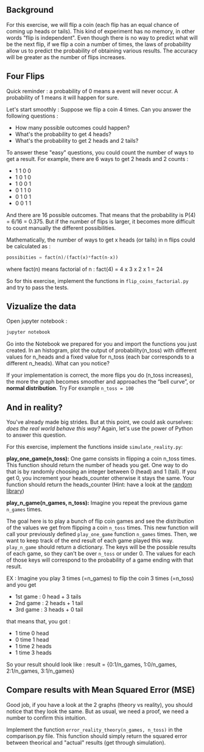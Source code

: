 ## Background

For this exercise, we will flip a coin (each flip has an equal chance of coming up heads or tails). This kind of experiment has no memory, in other words "flip is independent". Even though there is no way to predict what will be the next flip, if we flip a coin a number of times, the laws of probability allow us to predict the probability of obtaining various results. The accuracy will be greater as the number of flips increases.

## Four Flips

Quick reminder : a probability of 0 means a event will never occur. A probability of 1 means it will happen for sure.

Let's start smoothly : Suppose we flip a coin 4 times. Can you answer the following questions :
- How many possible outcomes could happen?
- What's the probability to get 4 heads?
- What's the probability to get 2 heads and 2 tails?

To answer these "easy" questions, you could count the number of ways to get a result. For example, there are 6 ways to get 2 heads and 2 counts :
- 1 1 0 0
- 1 0 1 0
- 1 0 0 1
- 0 1 1 0
- 0 1 0 1
- 0 0 1 1

And there are 16 possible outcomes. That means that the probability is P(4) = 6/16 = 0.375. But if the number of flips is larger, it becomes more difficult to count manually the different possibilities.

Mathematically, the number of ways to get x heads (or tails) in n flips could be calculated as :
```python
possibities = fact(n)/(fact(x)*fact(n-x))
```
where fact(n) means factorial of n :
fact(4) = 4 x 3 x 2 x 1 = 24

So for this exercise, implement the functions in `flip_coins_factorial.py` and try to pass the tests.

## Vizualize the data

Open jupyter notebook :
```python
jupyter notebook
```
Go into the Notebook we prepared for you and import the functions you just created. In an histogram, plot the output of probability(n_toss) with different values for n_heads and a fixed value for n_toss (each bar corresponds to a different n_heads). What can you notice?

If your implementation is correct, the more flips you do (n_toss increases), the more the graph becomes smoother and approaches the “bell curve”, or **normal distribution**. Try For example `n_toss = 100`

## And in reality?

You've already made big strides. But at this point, we could ask ourselves: *does the real world behave this way?*
Again, let's use the power of Python to answer this question.

For this exercise, implement the functions inside `simulate_reality.py`:

**play_one_game(n_toss):**
One game consists in flipping a coin n_toss times. This function should return the number of heads you get.
One way to do that is by randomly choosing an integer between 0 (head) and 1 (tail).
If you get 0, you increment your heads_counter otherwise it stays the same.
Your function should return the heads_counter (Hint: have a look at the [random library](https://docs.python.org/3/library/random.html))

**play_n_game(n_games, n_toss):**
Imagine you repeat the previous game `n_games` times.

The goal here is to play a bunch of flip coin games and see the distribution of the values we get from flipping a coin `n_toss` times.
This new function will call your previously defined `play_one_game` function `n_games` times. Then, we want to keep track of the end result of each game played this way.
`play_n_game` should return a dictionary. The keys will be the possible results of each game, so they can't be over `n_toss` or under 0. The values for each of those keys will correspond to the probability of a game ending with that result.

EX : Imagine you play 3 times (=n_games) to flip the coin 3 times (=n_toss) and you get
- 1st game : 0 head + 3 tails
- 2nd game : 2 heads + 1 tail
- 3rd game : 3 heads + 0 tail

that means that, you got : 
- 1 time 0 head
- 0 time 1 head
- 1 time 2 heads
- 1 time 3 heads

So your result should look like :
result = {0:1/n_games, 1:0/n_games, 2:1/n_games, 3:1/n_games}


## Compare results with Mean Squared Error (MSE)

Good job, if you have a look at the 2 graphs (theory vs reality), you should notice that they look the same. But as usual, we need a proof, we need a number to confirm this intuition.

Implement the function `error_reality_theory(n_games, n_toss)` in the comparison.py file. This function should simply return the squared error between theorical and "actual" results (get through simulation).



